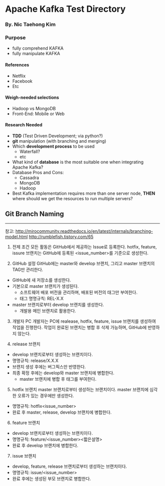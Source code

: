 # Apache Kafka Test Directory
### By. Nic Taehong Kim

### Purpose
 - fully comprehend KAFKA
 - fully manipulate KAFKA

#### References
 - Netflix
 - Facebook
 - Etc

#### Weigh-needed selections
 - Hadoop vs MongoDB
 - Front-End: Mobile or Web

#### Research Needed
 - **TDD** (Test Driven Development; via python?)
 - **git** manipulation (with branching and merging)
 - Which **development process** to be used
 	* Waterfall?
	* etc
 - What kind of **database** is the most suitable one when integrating Apache Kafka?
 - Database Pros and Cons:
 	* Cassadra
	* MongoDB
	* Hadoop
 - Best Kafka implementation requires more than one server node, **__THEN__** where should we get the resources to run multiple servers?



 ## Git Branch Naming
--------------------

참고:
<http://mirocommunity.readthedocs.io/en/latest/internals/branching-model.html>
<http://rumblefish.tistory.com/65>

1. 전제 조건
모든 활동은 GitHub에서 제공하는 Issue로 등록한다. hotfix, feature, issure 브랜치는 GitHub에 등록된 <issue_number>를 기준으로 생성한다.

2. GitHub 설정
GitHub에는 master와 develop 브랜치, 그리고 master 브랜치의 TAG만 관리한다.
- GitHub에 새 저장소를 생성한다.
- 기본으로 master 브랜치가 생성된다.
  - 소프트웨어 배포 버전을 관리하며, 배포된 버전의 태그만 부여한다.
  - 태그 명명규칙: REL-X.X
- master 브랜치로부터 develop 브랜치를 생성한다.
  - 개발용 메인 브랜치로 활용한다.

3. 개발자 PC
개발자는 PC에 realease, hotfix, feature, issue 브랜치를 생성하여 작업을 진행한다.
작업이 완료된 브랜치는 병합 후 삭제 가능하며, GitHub에 반영하지 않는다.

4. release 브랜치
- develop 브랜치로부터 생성하는 브랜치이다.
- 명명규칙: release/X.X.X
- 브랜치 생성 후에는 버그픽스만 반영한다.
- 최종 확정 후에는 develop와 master 브랜치에 병합한다.
  - master 브랜치에 병합 후 태그를 부여한다.

5. hotfix 브랜치
 master 브랜치로부터 생성하는 브랜치이다.
 master 브랜치에 심각한 오류가 있는 경우에만 생성한다.
 - 명명규칙: hotfix<issue_number>
 - 완료 후 master, release, develop 브랜치에 병합한다.

6. feature 브랜치
- develop 브랜치로부터 생성하는 브랜치이다.
- 명명규칙: feature/<issue_number><짧은설명>
- 완료 후 develop 브랜치에 병합한다.

7. issue 브랜치
- develop, feature, release 브랜치로부터 생성하는 브랜치이다.
- 명명규칙: issue/<issue_number>
- 완료 후에는 생성된 부모 브랜치로 병합한다.
